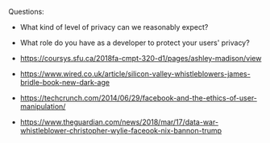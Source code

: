 Questions:

- What kind of level of privacy can we reasonably expect?
- What role do you have as a developer to protect your users' privacy?

- https://coursys.sfu.ca/2018fa-cmpt-320-d1/pages/ashley-madison/view
- https://www.wired.co.uk/article/silicon-valley-whistleblowers-james-bridle-book-new-dark-age
- https://techcrunch.com/2014/06/29/facebook-and-the-ethics-of-user-manipulation/
- https://www.theguardian.com/news/2018/mar/17/data-war-whistleblower-christopher-wylie-faceook-nix-bannon-trump